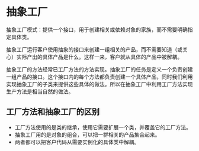 # 抽象工厂

抽象工厂模式：提供一个接口，用于创建相关或依赖对象的家族，而不需要明确指定具体类。



抽象工厂运行客户使用抽象的接口来创建一组相关的产品，而不需要知道（或关心）实际产出的具体产品是什么。这样一来，客户就从具体的产品中被解耦。



抽象工厂的方法经常已工厂方法的方法实现。抽象工厂的任务是定义一个负责创建一组产品的接口。这个接口内的每个方法都负责创建一个具体产品，同时我们利用实现抽象工厂的子类来提供这些具体的做法。所以在抽象工厂中利用工厂方法实现生产方法是相当自然的做法。

## 工厂方法和抽象工厂的区别

- 工厂方法使用的是类的继承，使用它需要扩展一个类，并覆盖它的工厂方法。
- 抽象工厂用的是对象的组合，可以把一群相关的产品集合起来。
- 两者都可以把客户代码从需要实例化的具体类中解耦。

